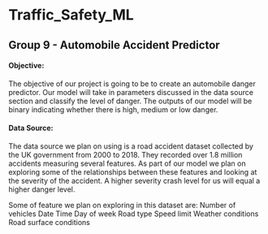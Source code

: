 # Traffic_Safety_ML

## Group 9 - Automobile Accident Predictor

#### Objective:

The objective of our project is going to be to create an automobile danger predictor. Our model will take in parameters discussed in the data source section and classify the level of danger. The outputs of our model will be binary indicating whether there is high, medium or low danger. 

#### Data Source:

The data source we plan on using is a road accident dataset collected by the UK government from 2000 to 2018. They recorded over 1.8 million accidents measuring several features. As part of our model we plan on exploring some of the relationships between these features and looking at the severity of the accident. A higher severity crash level for us will equal a higher danger level. 

Some of feature we plan on exploring in this dataset are:
Number of vehicles
Date
Time
Day of week
Road type 
Speed limit
Weather conditions
Road surface conditions 

